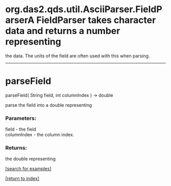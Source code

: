 # org.das2.qds.util.AsciiParser.FieldParserA FieldParser takes character data and returns a number representing
 the data.  The units of the field are often used with this when parsing.
***
<a name="parseField"></a>
# parseField
parseField( String field, int columnIndex ) &rarr; double

parse the field into a double representing

### Parameters:
field - the field
<br>columnIndex - the column index.

### Returns:
the double representing

<a href="https://github.com/autoplot/dev/search?q=parseField&unscoped_q=parseField">[search for examples]</a>

<a href="https://github.com/autoplot/documentation/blob/master/javadoc/index-all.md">[return to index]</a>

